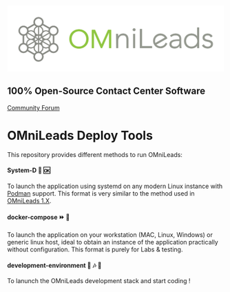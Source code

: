 ![Diagrama deploy tool](./systemd/png/omnileads_logo_1.png)

## 100% Open-Source Contact Center Software

[Community Forum](https://forum.omnileads.net/)

# OMniLeads Deploy Tools

This repository provides different methods to run OMniLeads:

#### System-D :office: :ok:

To launch the application using systemd on any modern Linux instance with [Podman](https://docs.podman.io/en/latest/) support.
This format is very similar to the method used in [OMniLeads 1.X](https://documentacion-omnileads.readthedocs.io/es/develop/install_omlapp.html#about-install-onpremise). 

#### docker-compose :fast_forward:  🐳 

To launch the application on your workstation (MAC, Linux, Windows) or generic linux host, ideal to obtain an instance of
the application practically without configuration. This format is purely for Labs & testing. 

#### development-environment :sunflower: :notes: :dizzy:

To lanunch the OMniLeads development stack and  start coding !  
